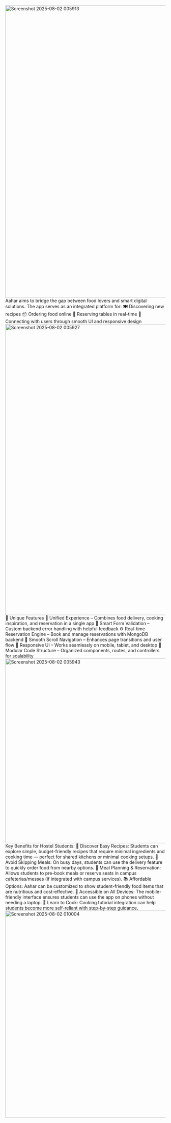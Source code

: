 <img width="1905" height="916" alt="Screenshot 2025-08-02 005913" src="https://github.com/user-attachments/assets/ff847dbf-20bf-445f-9251-159fc5ccef4c" />
Aahar aims to bridge the gap between food lovers and smart digital solutions. The app serves as an integrated platform for:
🍽️ Discovering new recipes
📦 Ordering food online
📅 Reserving tables in real-time
💬 Connecting with users through smooth UI and responsive design

<img width="1900" height="911" alt="Screenshot 2025-08-02 005927" src="https://github.com/user-attachments/assets/f71429f0-2ce8-4a14-822a-3d66c7dd615e" />
🌟 Unique Features
🔄 Unified Experience – Combines food delivery, cooking inspiration, and reservation in a single app
🧠 Smart Form Validation – Custom backend error handling with helpful feedback
⚙️ Real-time Reservation Engine – Book and manage reservations with MongoDB backend
🧭 Smooth Scroll Navigation – Enhances page transitions and user flow
📱 Responsive UI – Works seamlessly on mobile, tablet, and desktop
🧩 Modular Code Structure – Organized components, routes, and controllers for scalability

<img width="1889" height="578" alt="Screenshot 2025-08-02 005943" src="https://github.com/user-attachments/assets/b10634ef-4b08-4176-b16e-57f382b64c56" />
 Key Benefits for Hostel Students:
🥘 Discover Easy Recipes: Students can explore simple, budget-friendly recipes that require minimal ingredients and cooking time — perfect for shared kitchens or minimal cooking setups.
🛒 Avoid Skipping Meals: On busy days, students can use the delivery feature to quickly order food from nearby options.
📅 Meal Planning & Reservation: Allows students to pre-book meals or reserve seats in campus cafeterias/messes (if integrated with campus services).
📚 Affordable Options: Aahar can be customized to show student-friendly food items that are nutritious and cost-effective.
📱 Accessible on All Devices: The mobile-friendly interface ensures students can use the app on phones without needing a laptop.
💬 Learn to Cook: Cooking tutorial integration can help students become more self-reliant with step-by-step guidance.

<img width="1873" height="648" alt="Screenshot 2025-08-02 010004" src="https://github.com/user-attachments/assets/50fab73b-fc1b-49b6-a24b-528c012cf5e5" />




